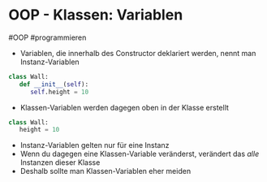 # OOP - Klassen: Variablen

#OOP #programmieren

- Variablen, die innerhalb des Constructor deklariert werden, nennt man Instanz-Variablen
```python
class Wall:
   def __init__(self):
      self.height = 10
```

- Klassen-Variablen werden dagegen oben in der Klasse erstellt
```python
class Wall:
   height = 10
```

- Instanz-Variablen gelten nur für eine Instanz
- Wenn du dagegen eine Klassen-Variable veränderst, verändert das _alle_ Instanzen dieser Klasse
- Deshalb sollte man Klassen-Variablen eher meiden
